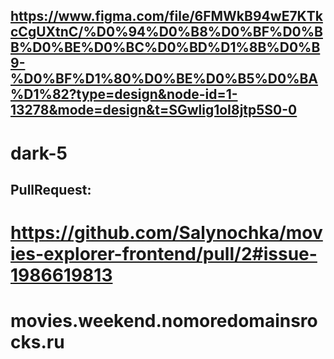 ## https://www.figma.com/file/6FMWkB94wE7KTkcCgUXtnC/%D0%94%D0%B8%D0%BF%D0%BB%D0%BE%D0%BC%D0%BD%D1%8B%D0%B9-%D0%BF%D1%80%D0%BE%D0%B5%D0%BA%D1%82?type=design&node-id=1-13278&mode=design&t=SGwlig1oI8jtp5S0-0
# dark-5
## PullRequest: 
# https://github.com/Salynochka/movies-explorer-frontend/pull/2#issue-1986619813

# movies.weekend.nomoredomainsrocks.ru